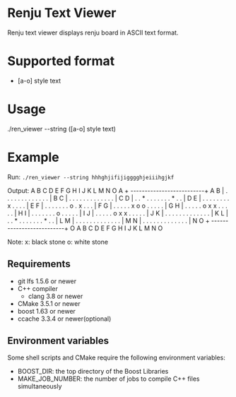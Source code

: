 # Renju Text Viewer
Renju text viewer displays renju board in ASCII text format.

# Supported format
* [a-o] style text

# Usage
./ren_viewer --string ([a-o] style text)

# Example
Run: 
`./ren_viewer --string hhhghjifijigggghjeiiihgjkf`

Output:
      A B C D E F G H I J K L M N O 
    A + --------------------------+ A 
    B | . . . . . . . . . . . . . | B 
    C | . . . . . . . . . . . . . | C 
    D | . . * . . . . . . . * . . | D 
    E | . . . . . . . . x . . . . | E 
    F | . . . . . . . o . x . . . | F 
    G | . . . . . x o o . . . . . | G 
    H | . . . . . o x x . . . . . | H 
    I | . . . . . . . o . . . . . | I 
    J | . . . . . o x x . . . . . | J 
    K | . . . . . . . . . . . . . | K 
    L | . . * . . . . . . . * . . | L 
    M | . . . . . . . . . . . . . | M 
    N | . . . . . . . . . . . . . | N 
    O + --------------------------+ O 
      A B C D E F G H I J K L M N O 

Note:
  x: black stone
  o: white stone

## Requirements
* git lfs 1.5.6 or newer
* C++ compiler
   * clang 3.8 or newer
* CMake 3.5.1 or newer
* boost 1.63 or newer
* ccache 3.3.4 or newer(optional)

## Environment variables
Some shell scripts and CMake require the following environment variables:
* BOOST_DIR: the top directory of the Boost Libraries
* MAKE_JOB_NUMBER: the number of jobs to compile C++ files simultaneously




